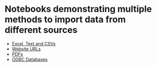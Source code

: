 # Notebooks demonstrating multiple methods to import data from different sources

- [Excel, Text and CSVs](https://github.com/TCang/DataProjects/blob/master/Importing%20Data/CSV%20and%20Excel.ipynb)
- [Website URLs](https://github.com/TCang/DataProjects/blob/master/Importing%20Data/Data%20from%20URLs.ipynb)
- [PDFs](https://github.com/TCang/DataProjects/blob/master/Importing%20Data/Data%20from%20PDF.ipynb)
- [ODBC Databases](https://github.com/TCang/DataProjects/blob/master/Importing%20Data/Data%20from%20ODBC.ipynb) 
